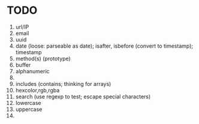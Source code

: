 TODO
====

1. 	url/IP
2. 	email
3. 	uuid
4. 	date (loose: parseable as date); isafter, isbefore (convert to timestamp); timestamp
5. 	method(s) (prototype)
6. 	buffer
7. 	alphanumeric
8. 	
9. 	includes (contains; thinking for arrays)
10. hexcolor,rgb,rgba
11. search (use regexp to test; escape special characters)
12. lowercase
13. uppercase
14. 
